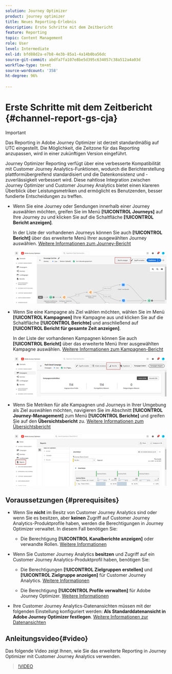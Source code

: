```yaml
---
solution: Journey Optimizer
product: journey optimizer
title: Neues Reporting-Erlebnis
description: Erste Schritte mit dem Zeitbericht
feature: Reporting
topic: Content Management
role: User
level: Intermediate
exl-id: bfd88d2a-e7b8-4e3b-85a1-4a14b0ba56dc
source-git-commit: abdfa7fa107e8be5d395c634057c38a512a4a03d
workflow-type: tm+mt
source-wordcount: '358'
ht-degree: 96%

---
```


# Erste Schritte mit dem Zeitbericht {#channel-report-gs-cja}

>[!IMPORTANT]
>
>Das Reporting in Adobe Journey Optimizer ist derzeit standardmäßig auf UTC eingestellt. Die Möglichkeit, die Zeitzone für das Reporting anzupassen, wird in einer zukünftigen Version eingeführt.

Journey Optimizer Reporting verfügt über eine verbesserte Kompatibilität mit Customer Journey Analytics-Funktionen, wodurch die Berichterstellung plattformübergreifend standardisiert und die Datenkonsistenz und -zuverlässigkeit verbessert wird. Diese nahtlose Integration zwischen Journey Optimizer und Customer Journey Analytics bietet einen klareren Überblick über Leistungsmetriken und ermöglicht es Benutzenden, besser fundierte Entscheidungen zu treffen.

* Wenn Sie eine Journey oder Sendungen innerhalb einer Journey auswählen möchten, greifen Sie im Menü **[!UICONTROL Journeys]** auf Ihre Journey zu und klicken Sie auf die Schaltfläche **[!UICONTROL Bericht anzeigen]**.

  In der Liste der vorhandenen Journeys können Sie auch **[!UICONTROL Bericht]** über das erweiterte Menü Ihrer ausgewählten Journey auswählen. [Weitere Informationen zum Journey-Bericht](journey-global-report-cja.md)

  ![](assets/gs-cja-report-3.png)

* Wenn Sie eine Kampagne als Ziel wählen möchten, wählen Sie im Menü **[!UICONTROL Kampagnen]** Ihre Kampagne aus und klicken Sie auf die Schaltfläche **[!UICONTROL Berichte]** und anschließend auf **[!UICONTROL Bericht für gesamte Zeit anzeigen]**.

  In der Liste der vorhandenen Kampagnen können Sie auch **[!UICONTROL Bericht]** über das erweiterte Menü Ihrer ausgewählten Kampagne auswählen. [Weitere Informationen zum Kampagnen-Bericht](campaign-global-report-cja.md)

  ![](assets/gs-cja-report-2.png)

* Wenn Sie Metriken für alle Kampagnen und Journeys in Ihrer Umgebung als Ziel auswählen möchten, navigieren Sie im Abschnitt **[!UICONTROL Journey-Management]** zum Menü **[!UICONTROL Berichte]** und greifen Sie auf den **Übersichtsbericht** zu. [Weitere Informationen zum Übersichtsbericht](channel-report-cja.md)

  ![](assets/gs-cja-report-1.png)

## Voraussetzungen {#prerequisites}

* Wenn Sie **nicht** im Besitz von Customer Journey Analytics sind oder wenn Sie es besitzen, aber **keinen** Zugriff auf Customer Journey Analytics-Produktprofile haben, werden die Berechtigungen in Journey Optimizer verwaltet. In diesem Fall benötigen Sie:

   * Die Berechtigung **[!UICONTROL Kanalberichte anzeigen]** oder verwandte Rollen. [Weitere Informationen](../administration/permissions.md)

* Wenn Sie Customer Journey Analytics **besitzen** und Zugriff auf ein Customer Journey Analytics-Produktprofil haben, benötigen Sie:

   * Die Berechtigungen **[!UICONTROL Zielgruppen erstellen]** und **[!UICONTROL Zielgruppe anzeigen]** für Customer Journey Analytics. [Weitere Informationen](https://experienceleague.adobe.com/de/docs/analytics-platform/using/technotes/access-control)

   * Die Berechtigung **[!UICONTROL Profile verwalten]** für Adobe Journey Optimizer. [Weitere Informationen](../administration/permissions.md)

* Ihre Customer Journey Analytics-Datenansichten müssen mit der folgenden Einstellung konfiguriert werden: **Als Standarddatenansicht in Adobe Journey Optimizer festlegen**. [Weitere Informationen zur Datenansichten](https://experienceleague.adobe.com/de/docs/analytics-platform/using/cja-dataviews/create-dataview)

## Anleitungsvideo{#video}

Das folgende Video zeigt Ihnen, wie Sie das erweiterte Reporting in Journey Optimizer mit Customer Journey Analytics verwenden.

>[!VIDEO](https://video.tv.adobe.com/v/3430413)